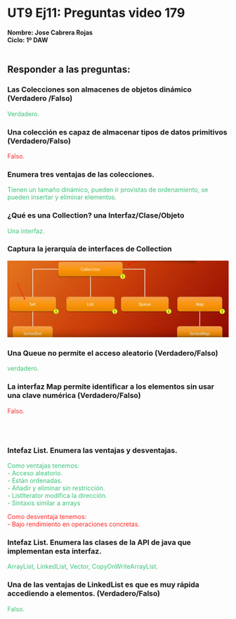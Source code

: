 # UT9 Ej11: Preguntas video 179

**Nombre: Jose Cabrera Rojas**<br>
**Ciclo: 1º DAW**<br><br>

<style>
.verde{
    color:#3cc279;
}
.rojo{
    color:#ff2828;
}
</style>

## Responder a las preguntas:

### Las Colecciones son almacenes de objetos dinámico (Verdadero /Falso)

<p class="verde">Verdadero.<p>

### Una colección es capaz de almacenar tipos de datos primitivos (Verdadero/Falso)

<p class="rojo">Falso.<p>

### Enumera tres ventajas de las colecciones.

<p class="verde">Tienen un tamaño dinámico, pueden ir provistas de ordenamiento, se pueden insertar y eliminar elementos.<p>

### ¿Qué es una Collection? una Interfaz/Clase/Objeto

<p class="verde">Una interfaz.<p>

### Captura la jerarquía de interfaces de Collection

<img src="jerarquia_colection.png">

### Una Queue no permite el acceso aleatorio (Verdadero/Falso)

<p class="verde">verdadero.<p>

### La interfaz Map permite identificar a los elementos sin usar una clave numérica (Verdadero/Falso)

<p class="rojo">Falso.<p>

<br><br>

### Intefaz List. Enumera las ventajas y desventajas.

<p class="verde">Como ventajas tenemos:<br>
- Acceso aleatorio.<br>
- Están ordenadas.<br>
- Añadir y eliminar sin restricción.<br>
- ListIterator modifica la dirección.<br>
- Sintaxis similar a arrays<br><p>
<p class="rojo">Como desventaja tenemos:<br>
- Bajo rendimiento en operaciones concretas.
<p>

### Intefaz List. Enumera las clases de la API de java que implementan esta interfaz.

<p class="verde">ArrayList, LinkedList, Vector, CopyOnWriteArrayList.<p>

### Una de las ventajas de LinkedList es que es muy rápida accediendo a elementos. (Verdadero/Falso)

<p class="verde">Falso.<p>
